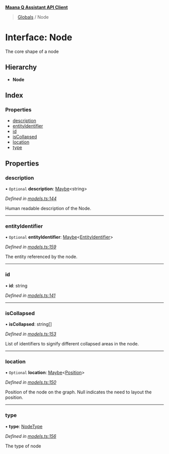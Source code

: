 **[Maana Q Assistant API Client](../README.md)**

> [Globals](../README.md) / Node

# Interface: Node

The core shape of a node

## Hierarchy

* **Node**

## Index

### Properties

* [description](node.md#description)
* [entityIdentifier](node.md#entityidentifier)
* [id](node.md#id)
* [isCollapsed](node.md#iscollapsed)
* [location](node.md#location)
* [type](node.md#type)

## Properties

### description

• `Optional` **description**: [Maybe](../README.md#maybe)\<string>

*Defined in [models.ts:144](https://github.com/maana-io/q-assistant-client/blob/develop/src/models.ts#L144)*

Human readable description of the Node.

___

### entityIdentifier

• `Optional` **entityIdentifier**: [Maybe](../README.md#maybe)\<[EntityIdentifier](entityidentifier.md)>

*Defined in [models.ts:159](https://github.com/maana-io/q-assistant-client/blob/develop/src/models.ts#L159)*

The entity referenced by the node.

___

### id

•  **id**: string

*Defined in [models.ts:141](https://github.com/maana-io/q-assistant-client/blob/develop/src/models.ts#L141)*

___

### isCollapsed

•  **isCollapsed**: string[]

*Defined in [models.ts:153](https://github.com/maana-io/q-assistant-client/blob/develop/src/models.ts#L153)*

List of identifiers to signify different collapsed areas in the node.

___

### location

• `Optional` **location**: [Maybe](../README.md#maybe)\<[Position](position.md)>

*Defined in [models.ts:150](https://github.com/maana-io/q-assistant-client/blob/develop/src/models.ts#L150)*

Position of the node on the graph. Null indicates the need to layout the
position.

___

### type

•  **type**: [NodeType](../enums/nodetype.md)

*Defined in [models.ts:156](https://github.com/maana-io/q-assistant-client/blob/develop/src/models.ts#L156)*

The type of node
